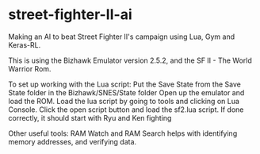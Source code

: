 # street-fighter-II-ai
Making an AI to beat Street Fighter II's campaign using Lua, Gym and Keras-RL.

This is using the Bizhawk Emulator version 2.5.2, and the SF II - The World Warrior Rom.

To set up working with the Lua script:
Put the Save State from the Save State folder in the Bizhawk/SNES/State folder
Open up the emulator and load the ROM.
Load the lua script by going to tools and clicking on Lua Console.
Click the open script button and load the sf2.lua script.
If done correctly, it should start with Ryu and Ken fighting

Other useful tools:
RAM Watch and RAM Search helps with identifying memory addresses, and verifying data.